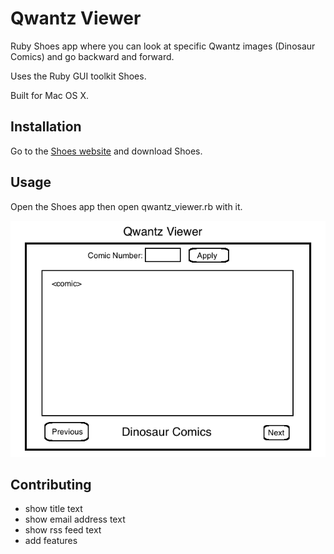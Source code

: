 Qwantz Viewer
=============

Ruby Shoes app where you can look at specific Qwantz images (Dinosaur Comics) and go backward and forward.

Uses the Ruby GUI toolkit Shoes.

Built for Mac OS X.


## Installation

Go to the [Shoes website](http://shoesrb.com/downloads.html) and download Shoes.


## Usage

Open the Shoes app then open qwantz_viewer.rb with it.

![qwantz_viewer_image](qwantz_viewer.png?raw=true)


## Contributing

 - show title text
 - show email address text
 - show rss feed text
 - add features

